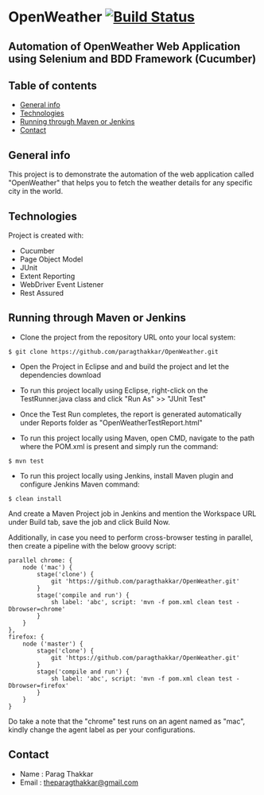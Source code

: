 # OpenWeather [![Build Status](https://travis-ci.com/paragthakkar/OpenWeather.svg?branch=master)](https://travis-ci.com/paragthakkar/OpenWeather)
## Automation of OpenWeather Web Application using Selenium and BDD Framework (Cucumber)

## Table of contents
* [General info](#general-info)
* [Technologies](#technologies)
* [Running through Maven or Jenkins](#running-through-maven-or-jenkins)
* [Contact](#contact)

## General info
This project is to demonstrate the automation of the web application called "OpenWeather" that helps you to fetch the weather details for any specific city in the world.
	
## Technologies
Project is created with:
* Cucumber
* Page Object Model
* JUnit
* Extent Reporting
* WebDriver Event Listener
* Rest Assured

  
## Running through Maven or Jenkins
* Clone the project from the repository URL onto your local system:
```
$ git clone https://github.com/paragthakkar/OpenWeather.git
```

* Open the Project in Eclipse and and build the project and let the dependencies download

* To run this project locally using Eclipse, right-click on the TestRunner.java class and click "Run As" >> "JUnit Test"

* Once the Test Run completes, the report is generated automatically under Reports folder as "OpenWeatherTestReport.html"

* To run this project locally using Maven, open CMD, navigate to the path where the POM.xml is present and simply run the command:

```
$ mvn test
```
* To run this project locally using Jenkins, install Maven plugin and configure Jenkins Maven command:

```
$ clean install
```
And create a Maven Project job in Jenkins and mention the Workspace URL under Build tab, save the job and click Build Now.

Additionally, in case you need to perform cross-browser testing in parallel, then create a pipeline with the below groovy script:
```
parallel chrome: {
    node ('mac') {
        stage('clone') {
            git 'https://github.com/paragthakkar/OpenWeather.git'
        }
        stage('compile and run') {
            sh label: 'abc', script: 'mvn -f pom.xml clean test -Dbrowser=chrome'
        }
    }
},
firefox: {
    node ('master') {
        stage('clone') {
            git 'https://github.com/paragthakkar/OpenWeather.git'
        }
        stage('compile and run') {
            sh label: 'abc', script: 'mvn -f pom.xml clean test -Dbrowser=firefox'
        }
    }
}
```
Do take a note that the "chrome" test runs on an agent named as "mac", kindly change the agent label as per your configurations.

## Contact
* Name : Parag Thakkar
* Email : theparagthakkar@gmail.com

